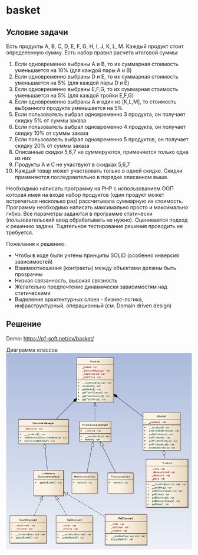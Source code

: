 # basket

<h2>Условие задачи</h2>

Есть продукты A, B, C, D, E, F, G, H, I, J, K, L, M. Каждый продукт стоит определенную сумму.
Есть набор правил расчета итоговой суммы:

<ol>
	<li>Если одновременно выбраны А и B, то их суммарная стоимость уменьшается на 10% (для каждой пары А и B)</li>
	<li>Если одновременно выбраны D и E, то их суммарная стоимость уменьшается на 5% (для каждой пары D и E)</li>
	<li>Если одновременно выбраны E,F,G, то их суммарная стоимость уменьшается на 5% (для каждой тройки E,F,G)</li>
	<li>Если одновременно выбраны А и один из [K,L,M], то стоимость выбранного продукта уменьшается на 5%</li>
	<li>Если пользователь выбрал одновременно 3 продукта, он получает скидку 5% от суммы заказа</li>
	<li>Если пользователь выбрал одновременно 4 продукта, он получает скидку 10% от суммы заказа</li>
	<li>Если пользователь выбрал одновременно 5 продуктов, он получает скидку 20% от суммы заказа</li>
	<li>Описанные скидки 5,6,7 не суммируются, применяется только одна из них</li>
	<li>Продукты A и C не участвуют в скидках 5,6,7</li>
	<li>Каждый товар может участвовать только в одной скидке. Скидки применяются последовательно в порядке описанном выше.</li>
</ol>

Необходимо написать программу на PHP с использованием ООП которая имея на входе набор продуктов (один продукт может встречаться несколько раз) рассчитывала суммарную их стоимость.
Программу необходимо написать максимально просто и максимально гибко.
Все параметры задаются в программе статически (пользовательский ввод обрабатывать не нужно). Оценивается подход к решению задачи. Тщательное тестирование решения проводить не требуется.

Пожелания к решению:
<ul>
	<li>Чтобы в коде были учтены принципы SOLID (особенно инверсия зависимостей)</li>
	<li>Взаимоотношения (контракты) между объектами должны быть прозрачны</li>
	<li>Низкая связанность, высокая связность</li>
	<li>Желательно предпочтение динамически зависимостям над статическими</li>
	<li>Выделение архитектурных слоев - бизнес-логика, инфраструктурный, операционный (см. Domain driven design)</li>
</ul>

<h2>Решение</h2>

Demo: https://pf-soft.net/cv/basket/

Диаграмма классов
<img src="classes-diagram.png" />